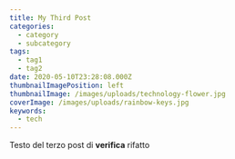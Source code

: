 ```yaml
---
title: My Third Post
categories:
  - category
  - subcategory
tags:
  - tag1
  - tag2
date: 2020-05-10T23:28:08.000Z
thumbnailImagePosition: left
thumbnailImage: /images/uploads/technology-flower.jpg
coverImage: /images/uploads/rainbow-keys.jpg
keywords:
  - tech
---
```

<!--more-->

Testo del terzo post di **verifica** rifatto